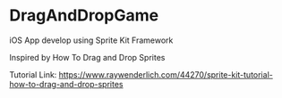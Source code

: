# DragAndDropGame
iOS App develop using Sprite Kit Framework

Inspired by How To Drag and Drop Sprites

Tutorial Link: https://www.raywenderlich.com/44270/sprite-kit-tutorial-how-to-drag-and-drop-sprites